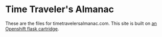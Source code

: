 Time Traveler's Almanac
=======================

These are the files for timetravelersalmanac.com. This site is built on [an
Openshift flask cartridge](https://github.com/openshift/flask-example).
